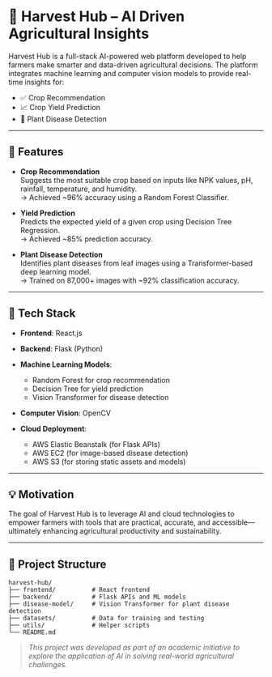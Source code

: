 # 🌾 Harvest Hub – AI Driven Agricultural Insights

Harvest Hub is a full-stack AI-powered web platform developed to help farmers make smarter and data-driven agricultural decisions. The platform integrates machine learning and computer vision models to provide real-time insights for:

- ✅ Crop Recommendation  
- 📈 Crop Yield Prediction  
- 🍂 Plant Disease Detection  

---

## 🚀 Features

- **Crop Recommendation**  
  Suggests the most suitable crop based on inputs like NPK values, pH, rainfall, temperature, and humidity.  
  → Achieved ~96% accuracy using a Random Forest Classifier.

- **Yield Prediction**  
  Predicts the expected yield of a given crop using Decision Tree Regression.  
  → Achieved ~85% prediction accuracy.

- **Plant Disease Detection**  
  Identifies plant diseases from leaf images using a Transformer-based deep learning model.  
  → Trained on 87,000+ images with ~92% classification accuracy.

---

## 🧱 Tech Stack

- **Frontend**: React.js  
- **Backend**: Flask (Python)  
- **Machine Learning Models**:  
  - Random Forest for crop recommendation  
  - Decision Tree for yield prediction  
  - Vision Transformer for disease detection

- **Computer Vision**: OpenCV  
- **Cloud Deployment**:  
  - AWS Elastic Beanstalk (for Flask APIs)  
  - AWS EC2 (for image-based disease detection)  
  - AWS S3 (for storing static assets and models)

---

## 💡 Motivation

The goal of Harvest Hub is to leverage AI and cloud technologies to empower farmers with tools that are practical, accurate, and accessible—ultimately enhancing agricultural productivity and sustainability.

---

## 📂 Project Structure

```
harvest-hub/
├── frontend/          # React frontend
├── backend/           # Flask APIs and ML models
├── disease-model/     # Vision Transformer for plant disease detection
├── datasets/          # Data for training and testing
├── utils/             # Helper scripts
└── README.md
```


> *This project was developed as part of an academic initiative to explore the application of AI in solving real-world agricultural challenges.*

